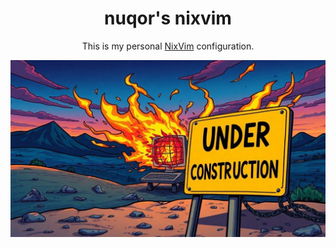 <div align="center">

# nuqor's nixvim

This is my personal [NixVim](https://github.com/nix-community/nixvim) configuration.

![Under construction](assets/under_construction.jpg)

</div>

